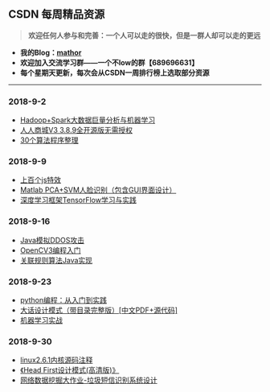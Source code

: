 ## CSDN 每周精品资源
> **欢迎任何人参与和完善：一个人可以走的很快，但是一群人却可以走的更远**

* **我的Blog：[mathor](https://www.wmathor.com)**
* **欢迎加入交流学习群——一个不low的群【689696631】**
* **每个星期天更新，每次会从CSDN一周排行榜上选取部分资源**
<hr>

### 2018-9-2
- [Hadoop+Spark大数据巨量分析与机器学习](https://pan.baidu.com/s/1zzTBJPpv0pfjrFxAZlw5zA)
- [人人商城V3 3.8.9全开源版无需授权](https://pan.baidu.com/s/1nDd0RR3J-reph3DoerBD0Q)
- [30个算法程序整理](https://pan.baidu.com/s/1xZufNzi2y1iH4lkkUfSjYA)
### 2018-9-9
- [上百个js特效](https://pan.baidu.com/s/16cmKAudiyGcTH_DQTmxnlw)
- [Matlab PCA+SVM人脸识别（包含GUI界面设计）](https://pan.baidu.com/s/1lr15oKt5K2Im7tcwN4eXpQ)
- [深度学习框架TensorFlow学习与实践](https://github.com/dta0502/DeepLearning-Framework-TensorFlow-Learning-and-Application)
### 2018-9-16
- [Java模拟DDOS攻击](https://pan.baidu.com/s/1MS7LzEEYKeFyqU3wTRkvxw)
- [OpenCV3编程入门](https://pan.baidu.com/s/1K320kstGt94leWsEVylH9g)
- [关联规则算法Java实现](https://pan.baidu.com/s/1ghSMhbOzafYQ1ByLEVWSrg)
### 2018-9-23
- [python编程：从入门到实践](https://pan.baidu.com/s/14sw-NcA-4Qvau4f2LEmAWg)
- [大话设计模式（带目录完整版）[中文PDF+源代码]](https://pan.baidu.com/s/1TsDDXntjyakdPNAvykbSYw)
- [机器学习实战](https://pan.baidu.com/s/1gwHFwssq1ul_JVMO2ebRPg)
### 2018-9-30
- [linux2.6.1内核源码注释](https://pan.baidu.com/s/1IHAwEfHYWDdD4XJzcJum6g)
- [《Head First设计模式(高清版)》](https://pan.baidu.com/s/1-sPJ55F3of4eBSTQYGKi8A)
- [网络数据挖掘大作业-垃圾短信识别系统设计](https://pan.baidu.com/s/1nxkshAQAInOlSTWAUZ7sfA)
